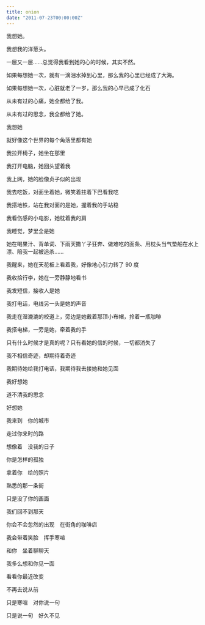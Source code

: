 ```yaml
---
title: onion
date: "2011-07-23T00:00:00Z"
---
```


我想她。

我想我的洋葱头。

一层又一层……总觉得我看到她的心的时候，其实不然。

如果每想她一次，就有一滴泪水掉到心里，那么我的心里已经成了大海。

如果每想她一次，心脏就老了一岁，那么我的心早已成了化石

从未有过的心痛，她全都给了我。

从未有过的思念，我全都给了她。

我想她

就好像这个世界的每个角落里都有她

我拉开椅子，她坐在那里

我打开电脑，她回头望着我

我上网，她的脸像贞子似的出现

我去吃饭，对面坐着她，微笑着拄着下巴看我吃

我搭地铁，站在我对面的是她，握着我的手站稳

我看伤感的小电影，她枕着我的肩

我睡觉，梦里全是她

她在喝果汁、背单词、下雨天撒丫子狂奔、做难吃的面条、用枕头当气垫船在水上漂、陪我一起被追杀……

我醒来，她在天花板上看着我，好像地心引力转了 90 度

我收拾行李，她在一旁静静地看书

我发短信，接收人是她

我打电话，电线另一头是她的声音

我走在湿漉漉的校道上，旁边是她戴着那顶小布帽，拎着一瓶咖啡

我搭电梯，一旁是她，牵着我的手

只有什么时候才是真的呢？只有看她的信的时候，一切都消失了

我不相信奇迹，却期待着奇迹

我期待她给我打电话，我期待我去接她和她见面

我好想她

道不清我的思念

好想她

我来到　你的城市

走过你来时的路

想像着　没我的日子

你是怎样的孤独

拿着你　给的照片

熟悉的那一条街

只是没了你的画面

我们回不到那天

你会不会忽然的出现　在街角的咖啡店

我会带着笑脸　挥手寒喧

和你　坐着聊聊天

我多么想和你见一面

看看你最近改变

不再去说从前

只是寒喧　对你说一句

只是说一句　好久不见
